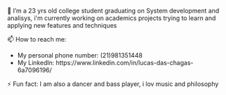  🔭 I’m a 23 yrs old college student graduating on System development and analisys, i'm currently working on academics projects trying to learn and applying new features and techniques
 
 
 📫 How to reach me: 
<ul>
<li>My personal phone number: (21)981351448</li>
<li>My Linkedln: https://www.linkedin.com/in/lucas-das-chagas-6a7096196/</li>
</ul>

⚡  Fun fact: I am also a dancer and bass player,
    i lov music and philosophy

